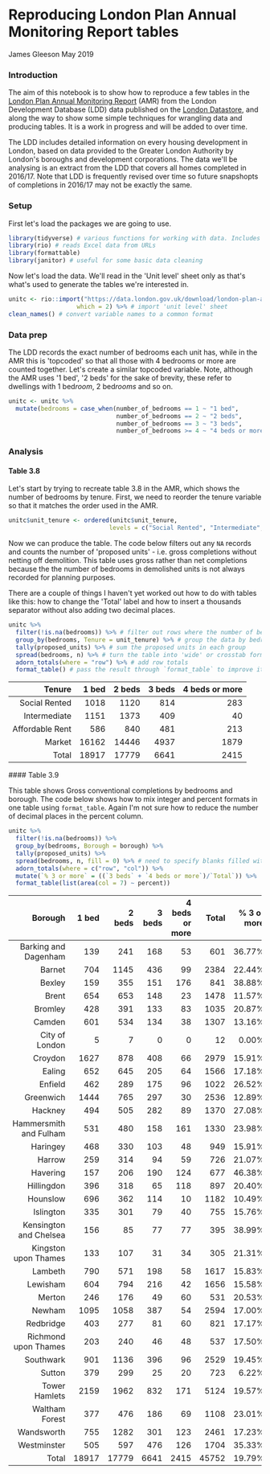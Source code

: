 Reproducing London Plan Annual Monitoring Report tables
================
James Gleeson
May 2019

### Introduction

The aim of this notebook is to show how to reproduce a few tables in the [London Plan Annual Monitoring Report](https://www.london.gov.uk/what-we-do/planning/implementing-london-plan/monitoring-london-plan) (AMR) from the London Development Database (LDD) data published on the [London Datastore](https://data.london.gov.uk/dataset/london-plan-amr14-tables-and-data), and along the way to show some simple techniques for wrangling data and producing tables. It is a work in progress and will be added to over time.

The LDD includes detailed information on every housing development in London, based on data provided to the Greater London Authority by London's boroughs and development corporations. The data we'll be analysing is an extract from the LDD that covers all homes completed in 2016/17. Note that LDD is frequently revised over time so future snapshopts of completions in 2016/17 may not be exactly the same.

### Setup

First let's load the packages we are going to use.

``` r
library(tidyverse) # various functions for working with data. Includes dplyr
library(rio) # reads Excel data from URLs
library(formattable)
library(janitor) # useful for some basic data cleaning 
```

Now let's load the data. We'll read in the 'Unit level' sheet only as that's what's used to generate the tables we're interested in.

``` r
unitc <- rio::import("https://data.london.gov.uk/download/london-plan-amr14-tables-and-data/ad929204-cbe9-4bb2-bed7-1c1d28d210c9/LDD%20-%20Housing%20Completions%20for%20AMR14.xlsx",
                   which = 2) %>% # import 'unit level' sheet
clean_names() # convert variable names to a common format
```

### Data prep

The LDD records the exact number of bedrooms each unit has, while in the AMR this is 'topcoded' so that all those with 4 bedrooms or more are counted together. Let's create a similar topcoded variable. Note, although the AMR uses '1 bed', '2 beds' for the sake of brevity, these refer to dwellings with 1 bed*room*, 2 bed*rooms* and so on.

``` r
unitc <- unitc %>%
  mutate(bedrooms = case_when(number_of_bedrooms == 1 ~ "1 bed",
                              number_of_bedrooms == 2 ~ "2 beds",
                              number_of_bedrooms == 3 ~ "3 beds",
                              number_of_bedrooms >= 4 ~ "4 beds or more"))
```

### Analysis

#### Table 3.8

Let's start by trying to recreate table 3.8 in the AMR, which shows the number of bedrooms by tenure. First, we need to reorder the tenure variable so that it matches the order used in the AMR.

``` r
unitc$unit_tenure <- ordered(unitc$unit_tenure,
                            levels = c("Social Rented", "Intermediate", "Affordable Rent", "Market"))
```

Now we can produce the table. The code below filters out any `NA` records and counts the number of 'proposed units' - i.e. gross completions without netting off demolition. This table uses gross rather than net completions because the the number of bedrooms in demolished units is not always recorded for planning purposes.

There are a couple of things I haven't yet worked out how to do with tables like this: how to change the 'Total' label and how to insert a thousands separator without also adding two decimal places.

``` r
unitc %>% 
  filter(!is.na(bedrooms)) %>% # filter out rows where the number of bedrooms is not available
  group_by(bedrooms, Tenure = unit_tenure) %>% # group the data by bedrooms and tenure
  tally(proposed_units) %>% # sum the proposed units in each group
  spread(bedrooms, n) %>% # turn the table into 'wide' or crosstab format
  adorn_totals(where = "row") %>% # add row totals
  format_table() # pass the result through `format_table` to improve its look
```

<table class="table table-condensed">
<thead>
<tr>
<th style="text-align:right;">
Tenure
</th>
<th style="text-align:right;">
1 bed
</th>
<th style="text-align:right;">
2 beds
</th>
<th style="text-align:right;">
3 beds
</th>
<th style="text-align:right;">
4 beds or more
</th>
</tr>
</thead>
<tbody>
<tr>
<td style="text-align:right;">
Social Rented
</td>
<td style="text-align:right;">
1018
</td>
<td style="text-align:right;">
1120
</td>
<td style="text-align:right;">
814
</td>
<td style="text-align:right;">
283
</td>
</tr>
<tr>
<td style="text-align:right;">
Intermediate
</td>
<td style="text-align:right;">
1151
</td>
<td style="text-align:right;">
1373
</td>
<td style="text-align:right;">
409
</td>
<td style="text-align:right;">
40
</td>
</tr>
<tr>
<td style="text-align:right;">
Affordable Rent
</td>
<td style="text-align:right;">
586
</td>
<td style="text-align:right;">
840
</td>
<td style="text-align:right;">
481
</td>
<td style="text-align:right;">
213
</td>
</tr>
<tr>
<td style="text-align:right;">
Market
</td>
<td style="text-align:right;">
16162
</td>
<td style="text-align:right;">
14446
</td>
<td style="text-align:right;">
4937
</td>
<td style="text-align:right;">
1879
</td>
</tr>
<tr>
<td style="text-align:right;">
Total
</td>
<td style="text-align:right;">
18917
</td>
<td style="text-align:right;">
17779
</td>
<td style="text-align:right;">
6641
</td>
<td style="text-align:right;">
2415
</td>
</tr>
</tbody>
</table>
#### Table 3.9

This table shows Gross conventional completions by bedrooms and borough. The code below shows how to mix integer and percent formats in one table using `format_table`. Again I'm not sure how to reduce the number of decimal places in the percent column.

``` r
unitc %>% 
  filter(!is.na(bedrooms)) %>%
  group_by(bedrooms, Borough = borough) %>%
  tally(proposed_units) %>%
  spread(bedrooms, n, fill = 0) %>% # need to specify blanks filled with zero rather than NA
  adorn_totals(where = c("row", "col")) %>%
  mutate(`% 3 or more` = ((`3 beds` + `4 beds or more`)/`Total`)) %>%
  format_table(list(area(col = 7) ~ percent)) 
```

<table class="table table-condensed">
<thead>
<tr>
<th style="text-align:right;">
Borough
</th>
<th style="text-align:right;">
1 bed
</th>
<th style="text-align:right;">
2 beds
</th>
<th style="text-align:right;">
3 beds
</th>
<th style="text-align:right;">
4 beds or more
</th>
<th style="text-align:right;">
Total
</th>
<th style="text-align:right;">
% 3 or more
</th>
</tr>
</thead>
<tbody>
<tr>
<td style="text-align:right;">
Barking and Dagenham
</td>
<td style="text-align:right;">
139
</td>
<td style="text-align:right;">
241
</td>
<td style="text-align:right;">
168
</td>
<td style="text-align:right;">
53
</td>
<td style="text-align:right;">
601
</td>
<td style="text-align:right;">
36.77%
</td>
</tr>
<tr>
<td style="text-align:right;">
Barnet
</td>
<td style="text-align:right;">
704
</td>
<td style="text-align:right;">
1145
</td>
<td style="text-align:right;">
436
</td>
<td style="text-align:right;">
99
</td>
<td style="text-align:right;">
2384
</td>
<td style="text-align:right;">
22.44%
</td>
</tr>
<tr>
<td style="text-align:right;">
Bexley
</td>
<td style="text-align:right;">
159
</td>
<td style="text-align:right;">
355
</td>
<td style="text-align:right;">
151
</td>
<td style="text-align:right;">
176
</td>
<td style="text-align:right;">
841
</td>
<td style="text-align:right;">
38.88%
</td>
</tr>
<tr>
<td style="text-align:right;">
Brent
</td>
<td style="text-align:right;">
654
</td>
<td style="text-align:right;">
653
</td>
<td style="text-align:right;">
148
</td>
<td style="text-align:right;">
23
</td>
<td style="text-align:right;">
1478
</td>
<td style="text-align:right;">
11.57%
</td>
</tr>
<tr>
<td style="text-align:right;">
Bromley
</td>
<td style="text-align:right;">
428
</td>
<td style="text-align:right;">
391
</td>
<td style="text-align:right;">
133
</td>
<td style="text-align:right;">
83
</td>
<td style="text-align:right;">
1035
</td>
<td style="text-align:right;">
20.87%
</td>
</tr>
<tr>
<td style="text-align:right;">
Camden
</td>
<td style="text-align:right;">
601
</td>
<td style="text-align:right;">
534
</td>
<td style="text-align:right;">
134
</td>
<td style="text-align:right;">
38
</td>
<td style="text-align:right;">
1307
</td>
<td style="text-align:right;">
13.16%
</td>
</tr>
<tr>
<td style="text-align:right;">
City of London
</td>
<td style="text-align:right;">
5
</td>
<td style="text-align:right;">
7
</td>
<td style="text-align:right;">
0
</td>
<td style="text-align:right;">
0
</td>
<td style="text-align:right;">
12
</td>
<td style="text-align:right;">
0.00%
</td>
</tr>
<tr>
<td style="text-align:right;">
Croydon
</td>
<td style="text-align:right;">
1627
</td>
<td style="text-align:right;">
878
</td>
<td style="text-align:right;">
408
</td>
<td style="text-align:right;">
66
</td>
<td style="text-align:right;">
2979
</td>
<td style="text-align:right;">
15.91%
</td>
</tr>
<tr>
<td style="text-align:right;">
Ealing
</td>
<td style="text-align:right;">
652
</td>
<td style="text-align:right;">
645
</td>
<td style="text-align:right;">
205
</td>
<td style="text-align:right;">
64
</td>
<td style="text-align:right;">
1566
</td>
<td style="text-align:right;">
17.18%
</td>
</tr>
<tr>
<td style="text-align:right;">
Enfield
</td>
<td style="text-align:right;">
462
</td>
<td style="text-align:right;">
289
</td>
<td style="text-align:right;">
175
</td>
<td style="text-align:right;">
96
</td>
<td style="text-align:right;">
1022
</td>
<td style="text-align:right;">
26.52%
</td>
</tr>
<tr>
<td style="text-align:right;">
Greenwich
</td>
<td style="text-align:right;">
1444
</td>
<td style="text-align:right;">
765
</td>
<td style="text-align:right;">
297
</td>
<td style="text-align:right;">
30
</td>
<td style="text-align:right;">
2536
</td>
<td style="text-align:right;">
12.89%
</td>
</tr>
<tr>
<td style="text-align:right;">
Hackney
</td>
<td style="text-align:right;">
494
</td>
<td style="text-align:right;">
505
</td>
<td style="text-align:right;">
282
</td>
<td style="text-align:right;">
89
</td>
<td style="text-align:right;">
1370
</td>
<td style="text-align:right;">
27.08%
</td>
</tr>
<tr>
<td style="text-align:right;">
Hammersmith and Fulham
</td>
<td style="text-align:right;">
531
</td>
<td style="text-align:right;">
480
</td>
<td style="text-align:right;">
158
</td>
<td style="text-align:right;">
161
</td>
<td style="text-align:right;">
1330
</td>
<td style="text-align:right;">
23.98%
</td>
</tr>
<tr>
<td style="text-align:right;">
Haringey
</td>
<td style="text-align:right;">
468
</td>
<td style="text-align:right;">
330
</td>
<td style="text-align:right;">
103
</td>
<td style="text-align:right;">
48
</td>
<td style="text-align:right;">
949
</td>
<td style="text-align:right;">
15.91%
</td>
</tr>
<tr>
<td style="text-align:right;">
Harrow
</td>
<td style="text-align:right;">
259
</td>
<td style="text-align:right;">
314
</td>
<td style="text-align:right;">
94
</td>
<td style="text-align:right;">
59
</td>
<td style="text-align:right;">
726
</td>
<td style="text-align:right;">
21.07%
</td>
</tr>
<tr>
<td style="text-align:right;">
Havering
</td>
<td style="text-align:right;">
157
</td>
<td style="text-align:right;">
206
</td>
<td style="text-align:right;">
190
</td>
<td style="text-align:right;">
124
</td>
<td style="text-align:right;">
677
</td>
<td style="text-align:right;">
46.38%
</td>
</tr>
<tr>
<td style="text-align:right;">
Hillingdon
</td>
<td style="text-align:right;">
396
</td>
<td style="text-align:right;">
318
</td>
<td style="text-align:right;">
65
</td>
<td style="text-align:right;">
118
</td>
<td style="text-align:right;">
897
</td>
<td style="text-align:right;">
20.40%
</td>
</tr>
<tr>
<td style="text-align:right;">
Hounslow
</td>
<td style="text-align:right;">
696
</td>
<td style="text-align:right;">
362
</td>
<td style="text-align:right;">
114
</td>
<td style="text-align:right;">
10
</td>
<td style="text-align:right;">
1182
</td>
<td style="text-align:right;">
10.49%
</td>
</tr>
<tr>
<td style="text-align:right;">
Islington
</td>
<td style="text-align:right;">
335
</td>
<td style="text-align:right;">
301
</td>
<td style="text-align:right;">
79
</td>
<td style="text-align:right;">
40
</td>
<td style="text-align:right;">
755
</td>
<td style="text-align:right;">
15.76%
</td>
</tr>
<tr>
<td style="text-align:right;">
Kensington and Chelsea
</td>
<td style="text-align:right;">
156
</td>
<td style="text-align:right;">
85
</td>
<td style="text-align:right;">
77
</td>
<td style="text-align:right;">
77
</td>
<td style="text-align:right;">
395
</td>
<td style="text-align:right;">
38.99%
</td>
</tr>
<tr>
<td style="text-align:right;">
Kingston upon Thames
</td>
<td style="text-align:right;">
133
</td>
<td style="text-align:right;">
107
</td>
<td style="text-align:right;">
31
</td>
<td style="text-align:right;">
34
</td>
<td style="text-align:right;">
305
</td>
<td style="text-align:right;">
21.31%
</td>
</tr>
<tr>
<td style="text-align:right;">
Lambeth
</td>
<td style="text-align:right;">
790
</td>
<td style="text-align:right;">
571
</td>
<td style="text-align:right;">
198
</td>
<td style="text-align:right;">
58
</td>
<td style="text-align:right;">
1617
</td>
<td style="text-align:right;">
15.83%
</td>
</tr>
<tr>
<td style="text-align:right;">
Lewisham
</td>
<td style="text-align:right;">
604
</td>
<td style="text-align:right;">
794
</td>
<td style="text-align:right;">
216
</td>
<td style="text-align:right;">
42
</td>
<td style="text-align:right;">
1656
</td>
<td style="text-align:right;">
15.58%
</td>
</tr>
<tr>
<td style="text-align:right;">
Merton
</td>
<td style="text-align:right;">
246
</td>
<td style="text-align:right;">
176
</td>
<td style="text-align:right;">
49
</td>
<td style="text-align:right;">
60
</td>
<td style="text-align:right;">
531
</td>
<td style="text-align:right;">
20.53%
</td>
</tr>
<tr>
<td style="text-align:right;">
Newham
</td>
<td style="text-align:right;">
1095
</td>
<td style="text-align:right;">
1058
</td>
<td style="text-align:right;">
387
</td>
<td style="text-align:right;">
54
</td>
<td style="text-align:right;">
2594
</td>
<td style="text-align:right;">
17.00%
</td>
</tr>
<tr>
<td style="text-align:right;">
Redbridge
</td>
<td style="text-align:right;">
403
</td>
<td style="text-align:right;">
277
</td>
<td style="text-align:right;">
81
</td>
<td style="text-align:right;">
60
</td>
<td style="text-align:right;">
821
</td>
<td style="text-align:right;">
17.17%
</td>
</tr>
<tr>
<td style="text-align:right;">
Richmond upon Thames
</td>
<td style="text-align:right;">
203
</td>
<td style="text-align:right;">
240
</td>
<td style="text-align:right;">
46
</td>
<td style="text-align:right;">
48
</td>
<td style="text-align:right;">
537
</td>
<td style="text-align:right;">
17.50%
</td>
</tr>
<tr>
<td style="text-align:right;">
Southwark
</td>
<td style="text-align:right;">
901
</td>
<td style="text-align:right;">
1136
</td>
<td style="text-align:right;">
396
</td>
<td style="text-align:right;">
96
</td>
<td style="text-align:right;">
2529
</td>
<td style="text-align:right;">
19.45%
</td>
</tr>
<tr>
<td style="text-align:right;">
Sutton
</td>
<td style="text-align:right;">
379
</td>
<td style="text-align:right;">
299
</td>
<td style="text-align:right;">
25
</td>
<td style="text-align:right;">
20
</td>
<td style="text-align:right;">
723
</td>
<td style="text-align:right;">
6.22%
</td>
</tr>
<tr>
<td style="text-align:right;">
Tower Hamlets
</td>
<td style="text-align:right;">
2159
</td>
<td style="text-align:right;">
1962
</td>
<td style="text-align:right;">
832
</td>
<td style="text-align:right;">
171
</td>
<td style="text-align:right;">
5124
</td>
<td style="text-align:right;">
19.57%
</td>
</tr>
<tr>
<td style="text-align:right;">
Waltham Forest
</td>
<td style="text-align:right;">
377
</td>
<td style="text-align:right;">
476
</td>
<td style="text-align:right;">
186
</td>
<td style="text-align:right;">
69
</td>
<td style="text-align:right;">
1108
</td>
<td style="text-align:right;">
23.01%
</td>
</tr>
<tr>
<td style="text-align:right;">
Wandsworth
</td>
<td style="text-align:right;">
755
</td>
<td style="text-align:right;">
1282
</td>
<td style="text-align:right;">
301
</td>
<td style="text-align:right;">
123
</td>
<td style="text-align:right;">
2461
</td>
<td style="text-align:right;">
17.23%
</td>
</tr>
<tr>
<td style="text-align:right;">
Westminster
</td>
<td style="text-align:right;">
505
</td>
<td style="text-align:right;">
597
</td>
<td style="text-align:right;">
476
</td>
<td style="text-align:right;">
126
</td>
<td style="text-align:right;">
1704
</td>
<td style="text-align:right;">
35.33%
</td>
</tr>
<tr>
<td style="text-align:right;">
Total
</td>
<td style="text-align:right;">
18917
</td>
<td style="text-align:right;">
17779
</td>
<td style="text-align:right;">
6641
</td>
<td style="text-align:right;">
2415
</td>
<td style="text-align:right;">
45752
</td>
<td style="text-align:right;">
19.79%
</td>
</tr>
</tbody>
</table>
